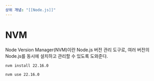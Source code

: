 ```yaml
---
상위 개념: "[[Node.js]]"
---
```

# NVM
Node Version Manager(NVM)이란 Node.js 버전 관리 도구로, 여러 버전의 Node.js를 동시에 설치하고 관리할 수 있도록 도와준다.

```shell
nvm install 22.16.0

nvm use 22.16.0
```